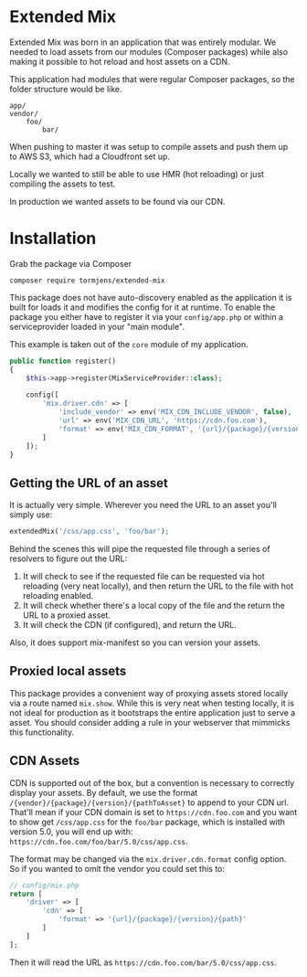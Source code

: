 # Extended Mix

Extended Mix was born in an application that was entirely modular. We needed to load assets from our modules (Composer 
packages) while also making it possible to hot reload and host assets on a CDN.

This application had modules that were regular Composer packages, so the folder structure would be like.
```
app/
vendor/
    foo/
        bar/
```

When pushing to master it was setup to compile assets and push them up to AWS S3, which had a Cloudfront set up.

Locally we wanted to still be able to use HMR (hot reloading) or just compiling the assets to test. 

In production we wanted assets to be found via our CDN.

# Installation

Grab the package via Composer
```
composer require tormjens/extended-mix
```

This package does not have auto-discovery enabled as the application it is built for loads it and modifies the config
for it at runtime. To enable the package you either have to register it via your `config/app.php` or within a 
serviceprovider loaded in your "main module".

This example is taken out of the `core` module of my application.

```php
public function register()
{
    $this->app->register(MixServiceProvider::class);
    
    config([
        'mix.driver.cdn' => [
            'include_vendor' => env('MIX_CDN_INCLUDE_VENDOR', false),
            'url' => env('MIX_CDN_URL', 'https://cdn.foo.com'),
            'format' => env('MIX_CDN_FORMAT', '{url}/{package}/{version}/{path}'),
        ]
    ]);
}
```

## Getting the URL of an asset

It is actually very simple. Wherever you need the URL to an asset you'll simply use:

```php
extendedMix('/css/app.css', 'foo/bar');
```

Behind the scenes this will pipe the requested file through a series of resolvers to figure out the URL:

1. It will check to see if the requested file can be requested via hot reloading (very neat locally), and then return 
the URL to the file with hot reloading enabled.
1. It will check whether there's a local copy of the file and the return the URL to a proxied asset.
1. It will check the CDN (if configured), and return the URL.

Also, it does support mix-manifest so you can version your assets.

## Proxied local assets

This package provides a convenient way of proxying assets stored locally via a route named `mix.show`. While this is 
very neat when testing locally, it is not ideal for production as it bootstraps the entire application just to serve a 
asset. You should consider adding a rule in your webserver that mimmicks this functionality.

## CDN Assets

CDN is supported out of the box, but a convention is necessary to correctly display your assets. By default, we use the
format `/{vendor}/{package}/{version}/{pathToAsset}` to append to your CDN url. That'll mean if your CDN domain is set 
to `https://cdn.foo.com` and you want to show get `/css/app.css` for the `foo/bar` package, which is installed with 
version 5.0, you will end up with: `https://cdn.foo.com/foo/bar/5.0/css/app.css`.

The format may be changed via the `mix.driver.cdn.format` config option. So if you wanted to omit the vendor you could set this 
to:

```php
// config/mix.php
return [
    'driver' => [
        'cdn' => [
            'format' => '{url}/{package}/{version}/{path}'
        ]
    ]   
];
``` 

Then it will read the URL as `https://cdn.foo.com/bar/5.0/css/app.css`.
